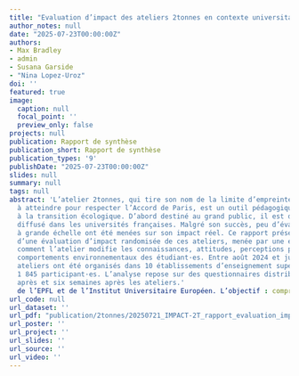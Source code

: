 ```yaml
---
title: "Evaluation d’impact des ateliers 2tonnes en contexte universitaire"
author_notes: null
date: "2025-07-23T00:00:00Z"
authors:
- Max Bradley
- admin
- Susana Garside
- "Nina Lopez-Uroz"
doi: ''
featured: true
image:
  caption: null
  focal_point: ''
  preview_only: false
projects: null
publication: Rapport de synthèse
publication_short: Rapport de synthèse
publication_types: '9'
publishDate: "2025-07-23T00:00:00Z"
slides: null
summary: null
tags: null
abstract: 'L’atelier 2tonnes, qui tire son nom de la limite d’empreinte carbone individuelle
  à atteindre pour respecter l’Accord de Paris, est un outil pédagogique de sensibilisation
  à la transition écologique. D’abord destiné au grand public, il est désormais largement
  diffusé dans les universités françaises. Malgré son succès, peu d’évaluations indépendantes
  à grande échelle ont été menées sur son impact réel. Ce rapport présente les résultats
  d’une évaluation d’impact randomisée de ces ateliers, menée par une équipe de chercheur·es
  comment l’atelier modifie les connaissances, attitudes, perceptions politiques et
  comportements environnementaux des étudiant·es. Entre août 2024 et juin 2025, 167
  ateliers ont été organisés dans 10 établissements d’enseignement supérieur, regroupant
  1 845 participant·es. L’analyse repose sur des questionnaires distribués avant,
  après et six semaines après les ateliers.'
  de l’EPFL et de l’Institut Universitaire Européen. L’objectif : comprendre si et
url_code: null
url_dataset: ''
url_pdf: "publication/2tonnes/20250721_IMPACT-2T_rapport_evaluation_impact.pdf"
url_poster: ''
url_project: ''
url_slides: ''
url_source: ''
url_video: ''
---
```



